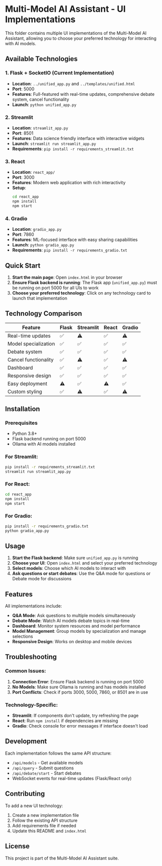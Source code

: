 # Multi-Model AI Assistant - UI Implementations

This folder contains multiple UI implementations of the Multi-Model AI Assistant, allowing you to choose your preferred technology for interacting with AI models.

## Available Technologies

### 1. Flask + SocketIO (Current Implementation)
- **Location**: `../unified_app.py` and `../templates/unified.html`
- **Port**: 5000
- **Features**: Full-featured with real-time updates, comprehensive debate system, cancel functionality
- **Launch**: `python unified_app.py`

### 2. Streamlit
- **Location**: `streamlit_app.py`
- **Port**: 8501
- **Features**: Data science friendly interface with interactive widgets
- **Launch**: `streamlit run streamlit_app.py`
- **Requirements**: `pip install -r requirements_streamlit.txt`

### 3. React
- **Location**: `react_app/`
- **Port**: 3000
- **Features**: Modern web application with rich interactivity
- **Setup**: 
  ```bash
  cd react_app
  npm install
  npm start
  ```

### 4. Gradio
- **Location**: `gradio_app.py`
- **Port**: 7860
- **Features**: ML-focused interface with easy sharing capabilities
- **Launch**: `python gradio_app.py`
- **Requirements**: `pip install -r requirements_gradio.txt`

## Quick Start

1. **Start the main page**: Open `index.html` in your browser
2. **Ensure Flask backend is running**: The Flask app (`unified_app.py`) must be running on port 5000 for all UIs to work
3. **Choose your preferred technology**: Click on any technology card to launch that implementation

## Technology Comparison

| Feature | Flask | Streamlit | React | Gradio |
|---------|-------|-----------|-------|--------|
| Real-time updates | ✅ | ⚠️ | ✅ | ⚠️ |
| Model specialization | ✅ | ✅ | ✅ | ✅ |
| Debate system | ✅ | ✅ | ✅ | ✅ |
| Cancel functionality | ✅ | ⚠️ | ✅ | ⚠️ |
| Dashboard | ✅ | ✅ | ✅ | ✅ |
| Responsive design | ✅ | ✅ | ✅ | ✅ |
| Easy deployment | ⚠️ | ✅ | ⚠️ | ✅ |
| Custom styling | ✅ | ⚠️ | ✅ | ⚠️ |

## Installation

### Prerequisites
- Python 3.8+
- Flask backend running on port 5000
- Ollama with AI models installed

### For Streamlit:
```bash
pip install -r requirements_streamlit.txt
streamlit run streamlit_app.py
```

### For React:
```bash
cd react_app
npm install
npm start
```

### For Gradio:
```bash
pip install -r requirements_gradio.txt
python gradio_app.py
```

## Usage

1. **Start the Flask backend**: Make sure `unified_app.py` is running
2. **Choose your UI**: Open `index.html` and select your preferred technology
3. **Select models**: Choose which AI models to interact with
4. **Ask questions or start debates**: Use the Q&A mode for questions or Debate mode for discussions

## Features

All implementations include:
- **Q&A Mode**: Ask questions to multiple models simultaneously
- **Debate Mode**: Watch AI models debate topics in real-time
- **Dashboard**: Monitor system resources and model performance
- **Model Management**: Group models by specialization and manage selections
- **Responsive Design**: Works on desktop and mobile devices

## Troubleshooting

### Common Issues:
1. **Connection Error**: Ensure Flask backend is running on port 5000
2. **No Models**: Make sure Ollama is running and has models installed
3. **Port Conflicts**: Check if ports 3000, 5000, 7860, or 8501 are in use

### Technology-Specific:
- **Streamlit**: If components don't update, try refreshing the page
- **React**: Run `npm install` if dependencies are missing
- **Gradio**: Check console for error messages if interface doesn't load

## Development

Each implementation follows the same API structure:
- `/api/models` - Get available models
- `/api/query` - Submit questions
- `/api/debate/start` - Start debates
- WebSocket events for real-time updates (Flask/React only)

## Contributing

To add a new UI technology:
1. Create a new implementation file
2. Follow the existing API structure
3. Add requirements file if needed
4. Update this README and `index.html`

## License

This project is part of the Multi-Model AI Assistant suite.
